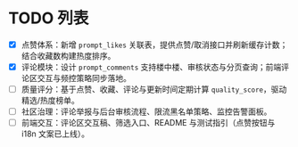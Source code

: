 # TODO 列表

- [x] 点赞体系：新增 `prompt_likes` 关联表，提供点赞/取消接口并刷新缓存计数；结合收藏数构建热度排序。
- [x] 评论模块：设计 `prompt_comments` 支持楼中楼、审核状态与分页查询；前端评论区交互与频控策略同步落地。
- [ ] 质量评分：基于点赞、收藏、评论与更新时间定期计算 `quality_score`，驱动精选/热度榜单。
- [ ] 社区治理：评论举报与后台审核流程、限流黑名单策略、监控告警面板。
- [ ] 前端交互：评论区交互稿、筛选入口、README 与测试指引（点赞按钮与 i18n 文案已上线）。
